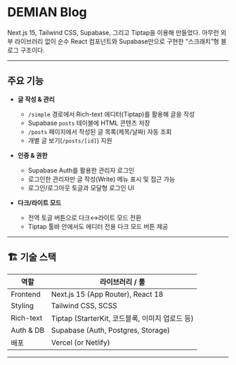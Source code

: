 # DEMIAN Blog

Next.js 15, Tailwind CSS, Supabase, 그리고 Tiptap을 이용해 만들었다. 
아무런 외부 라이브러리 없이 순수 React 컴포넌트와 Supabase만으로 구현한 “스크래치”형 블로그 구조이다.


---

##  주요 기능

- **글 작성 & 관리**  
  - `/simple` 경로에서 Rich-text 에디터(Tiptap)를 활용해 글을 작성  
  - Supabase `posts` 테이블에 HTML 콘텐츠 저장  
  - `/posts` 페이지에서 작성된 글 목록(제목/날짜) 자동 조회  
  - 개별 글 보기(`/posts/[id]`) 지원  

- **인증 & 권한**  
  - Supabase Auth를 활용한 관리자 로그인  
  - 로그인한 관리자만 글 작성(Write) 메뉴 표시 및 접근 가능  
  - 로그인/로그아웃 토글과 모달형 로그인 UI  

- **다크/라이트 모드**  
  - 전역 토글 버튼으로 다크↔라이트 모드 전환  
  - Tiptap 툴바 안에서도 에디터 전용 다크 모드 버튼 제공  


---

## 🏗️ 기술 스택

| 역할         | 라이브러리 / 툴                                |
|--------------|----------------------------------------------|
| Frontend     | Next.js 15 (App Router), React 18            |
| Styling      | Tailwind CSS, SCSS                           |
| Rich-text    | Tiptap (StarterKit, 코드블록, 이미지 업로드 등) |
| Auth & DB    | Supabase (Auth, Postgres, Storage)           |
| 배포         | Vercel (or Netlify)                          |

---

